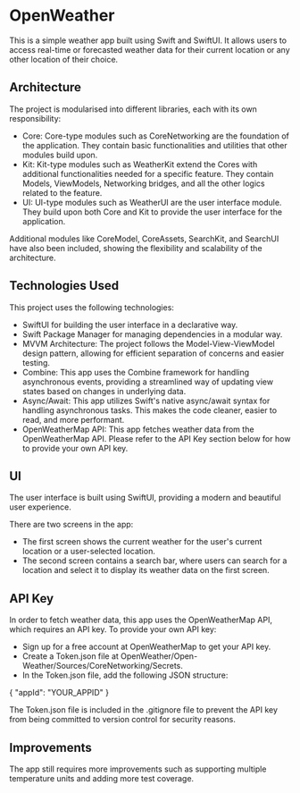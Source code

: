 # OpenWeather

This is a simple weather app built using Swift and SwiftUI. It allows users to access real-time or forecasted weather data for their current location or any other location of their choice.

## Architecture

The project is modularised into different libraries, each with its own responsibility:

* Core: Core-type modules such as CoreNetworking are the foundation of the application. They contain basic functionalities and utilities that other modules build upon.
* Kit: Kit-type modules such as WeatherKit extend the Cores with additional functionalities needed for a specific feature. They contain Models, ViewModels, Networking bridges, and all the other logics related to the feature.
* UI: UI-type modules such as WeatherUI are the user interface module. They build upon both Core and Kit to provide the user interface for the application.

Additional modules like CoreModel, CoreAssets, SearchKit, and SearchUI have also been included, showing the flexibility and scalability of the architecture.


## Technologies Used

This project uses the following technologies:

* SwiftUI for building the user interface in a declarative way.
* Swift Package Manager for managing dependencies in a modular way.
* MVVM Architecture: The project follows the Model-View-ViewModel design pattern, allowing for efficient separation of concerns and easier testing.
* Combine: This app uses the Combine framework for handling asynchronous events, providing a streamlined way of updating view states based on changes in underlying data.
* Async/Await: This app utilizes Swift's native async/await syntax for handling asynchronous tasks. This makes the code cleaner, easier to read, and more performant.
* OpenWeatherMap API: This app fetches weather data from the OpenWeatherMap API. Please refer to the API Key section below for how to provide your own API key.


## UI

The user interface is built using SwiftUI, providing a modern and beautiful user experience. 

There are two screens in the app:

* The first screen shows the current weather for the user's current location or a user-selected location.
* The second screen contains a search bar, where users can search for a location and select it to display its weather data on the first screen.


## API Key

In order to fetch weather data, this app uses the OpenWeatherMap API, which requires an API key. To provide your own API key:

* Sign up for a free account at OpenWeatherMap to get your API key.
* Create a Token.json file at OpenWeather/Open-Weather/Sources/CoreNetworking/Secrets.
* In the Token.json file, add the following JSON structure:

{
    "appId": "YOUR_APPID"
}

The Token.json file is included in the .gitignore file to prevent the API key from being committed to version control for security reasons.


## Improvements

The app still requires more improvements such as supporting multiple temperature units and adding more test coverage. 
